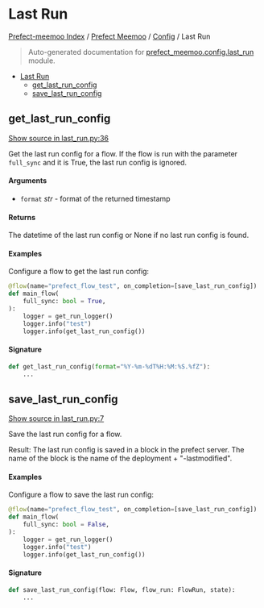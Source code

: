 # Last Run

[Prefect-meemoo Index](../../README.md#prefect-meemoo-index) /
[Prefect Meemoo](../index.md#prefect-meemoo) /
[Config](./index.md#config) /
Last Run

> Auto-generated documentation for [prefect_meemoo.config.last_run](../../../prefect_meemoo/config/last_run.py) module.

- [Last Run](#last-run)
  - [get_last_run_config](#get_last_run_config)
  - [save_last_run_config](#save_last_run_config)

## get_last_run_config

[Show source in last_run.py:36](../../../prefect_meemoo/config/last_run.py#L36)

Get the last run config for a flow.
If the flow is run with the parameter `full_sync` and it is True, the last run config is ignored.

#### Arguments

- `format` *str* - format of the returned timestamp

#### Returns

The datetime of the last run config or None if no last run config is found.

#### Examples

Configure a flow to get the last run config:

```python
@flow(name="prefect_flow_test", on_completion=[save_last_run_config])
def main_flow(
    full_sync: bool = True,
):
    logger = get_run_logger()
    logger.info("test")
    logger.info(get_last_run_config())
```

#### Signature

```python
def get_last_run_config(format="%Y-%m-%dT%H:%M:%S.%fZ"):
    ...
```



## save_last_run_config

[Show source in last_run.py:7](../../../prefect_meemoo/config/last_run.py#L7)

Save the last run config for a flow.

Result:
    The last run config is saved in a block in the prefect server.
    The name of the block is the name of the deployment + "-lastmodified".

#### Examples

Configure a flow to save the last run config:

```python
@flow(name="prefect_flow_test", on_completion=[save_last_run_config])
def main_flow(
    full_sync: bool = False,
):
    logger = get_run_logger()
    logger.info("test")
    logger.info(get_last_run_config())
```

#### Signature

```python
def save_last_run_config(flow: Flow, flow_run: FlowRun, state):
    ...
```